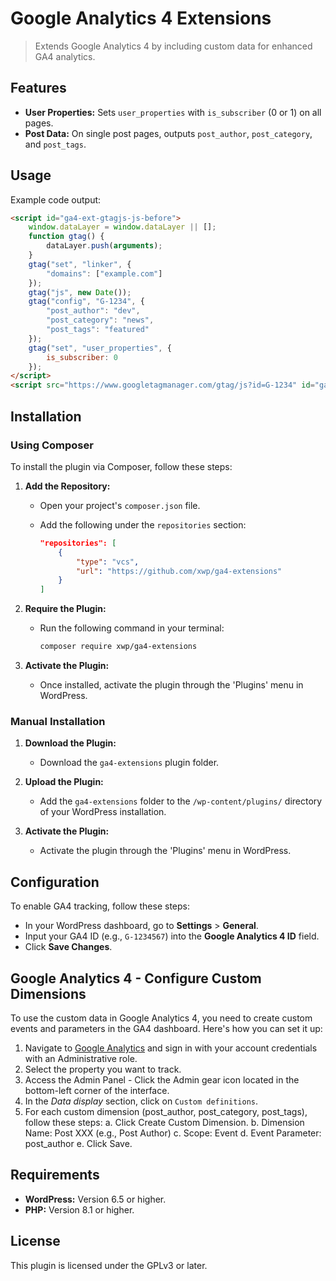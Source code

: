 # Google Analytics 4 Extensions

> Extends Google Analytics 4 by including custom data for enhanced GA4 analytics.

## Features

- **User Properties:** Sets `user_properties` with `is_subscriber` (0 or 1) on all pages.
- **Post Data:** On single post pages, outputs `post_author`, `post_category`, and `post_tags`.

## Usage

Example code output:

```html
<script id="ga4-ext-gtagjs-js-before">
    window.dataLayer = window.dataLayer || [];
    function gtag() {
        dataLayer.push(arguments);
    }
    gtag("set", "linker", {
        "domains": ["example.com"]
    });
    gtag("js", new Date());
    gtag("config", "G-1234", {
        "post_author": "dev",
        "post_category": "news",
        "post_tags": "featured"
    });
    gtag("set", "user_properties", {
        is_subscriber: 0
    });
</script>
<script src="https://www.googletagmanager.com/gtag/js?id=G-1234" id="ga4-ext-gtagjs-js" defer data-wp-strategy="defer"></script>
```

## Installation

### Using Composer

To install the plugin via Composer, follow these steps:

1. **Add the Repository:**
   - Open your project's `composer.json` file.
   - Add the following under the `repositories` section:

     ```json
     "repositories": [
         {
             "type": "vcs",
             "url": "https://github.com/xwp/ga4-extensions"
         }
     ]
     ```

2. **Require the Plugin:**
   - Run the following command in your terminal:

     ```bash
     composer require xwp/ga4-extensions
     ```

3. **Activate the Plugin:**
   - Once installed, activate the plugin through the 'Plugins' menu in WordPress.

### Manual Installation

1. **Download the Plugin:**
   - Download the `ga4-extensions` plugin folder.

2. **Upload the Plugin:**
   - Add the `ga4-extensions` folder to the `/wp-content/plugins/` directory of your WordPress installation.

3. **Activate the Plugin:**
   - Activate the plugin through the 'Plugins' menu in WordPress.

## Configuration

To enable GA4 tracking, follow these steps:

- In your WordPress dashboard, go to **Settings** > **General**.
- Input your GA4 ID (e.g., `G-1234567`) into the **Google Analytics 4 ID** field.
- Click **Save Changes**.

## Google Analytics 4 - Configure Custom Dimensions

To use the custom data in Google Analytics 4, you need to create custom events and parameters in the GA4 dashboard. Here's how you can set it up:

1. Navigate to [Google Analytics](https://analytics.google.com/analytics/web/) and sign in with your account credentials with an Administrative role.
2. Select the property you want to track.
3. Access the Admin Panel - Click the Admin gear icon located in the bottom-left corner of the interface.
4. In the *Data display* section, click on `Custom definitions`.
5. For each custom dimension (post_author, post_category, post_tags), follow these steps:
  a. Click Create Custom Dimension.
  b. Dimension Name: Post XXX (e.g., Post Author)
  c. Scope: Event
  d. Event Parameter: post_author
  e. Click Save.

## Requirements

- **WordPress:** Version 6.5 or higher.
- **PHP:** Version 8.1 or higher.

## License

This plugin is licensed under the GPLv3 or later.

